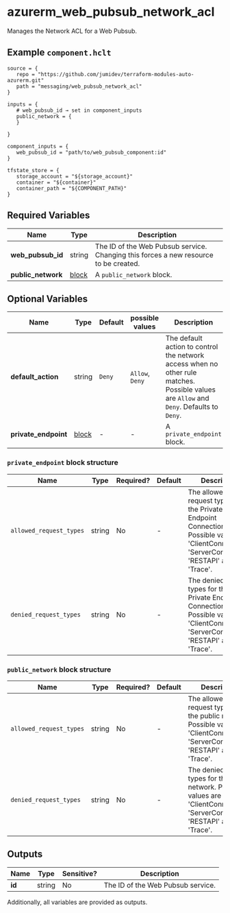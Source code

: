 # azurerm_web_pubsub_network_acl

Manages the Network ACL for a Web Pubsub.

## Example `component.hclt`

```hcl
source = {
   repo = "https://github.com/jumidev/terraform-modules-auto-azurerm.git"   
   path = "messaging/web_pubsub_network_acl"   
}

inputs = {
   # web_pubsub_id → set in component_inputs
   public_network = {
   }
   
}

component_inputs = {
   web_pubsub_id = "path/to/web_pubsub_component:id"   
}

tfstate_store = {
   storage_account = "${storage_account}"   
   container = "${container}"   
   container_path = "${COMPONENT_PATH}"   
}

```

## Required Variables

| Name | Type |  Description |
| ---- | --------- |  ----------- |
| **web_pubsub_id** | string |  The ID of the Web Pubsub service. Changing this forces a new resource to be created. | 
| **public_network** | [block](#public_network-block-structure) |  A `public_network` block. | 

## Optional Variables

| Name | Type |  Default  |  possible values |  Description |
| ---- | --------- |  ----------- | ----------- | ----------- |
| **default_action** | string |  `Deny`  |  `Allow`, `Deny`  |  The default action to control the network access when no other rule matches. Possible values are `Allow` and `Deny`. Defaults to `Deny`. | 
| **private_endpoint** | [block](#private_endpoint-block-structure) |  -  |  -  |  A `private_endpoint` block. | 

### `private_endpoint` block structure

| Name | Type | Required? | Default | Description |
| ---- | ---- | --------- | ------- | ----------- |
| `allowed_request_types` | string | No | - | The allowed request types for the Private Endpoint Connection. Possible values are 'ClientConnection', 'ServerConnection', 'RESTAPI' and 'Trace'. |
| `denied_request_types` | string | No | - | The denied request types for the Private Endpoint Connection. Possible values are 'ClientConnection', 'ServerConnection', 'RESTAPI' and 'Trace'. |

### `public_network` block structure

| Name | Type | Required? | Default | Description |
| ---- | ---- | --------- | ------- | ----------- |
| `allowed_request_types` | string | No | - | The allowed request types for the public network. Possible values are 'ClientConnection', 'ServerConnection', 'RESTAPI' and 'Trace'. |
| `denied_request_types` | string | No | - | The denied request types for the public network. Possible values are 'ClientConnection', 'ServerConnection', 'RESTAPI' and 'Trace'. |



## Outputs

| Name | Type | Sensitive? | Description |
| ---- | ---- | --------- | --------- |
| **id** | string | No  | The ID of the Web Pubsub service. | 

Additionally, all variables are provided as outputs.

